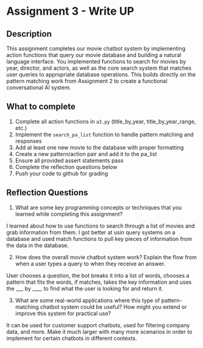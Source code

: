 # Assignment 3 - Write UP

## Description
This assignment completes our movie chatbot system by implementing action functions that query our movie database and building a natural language interface. You implemented functions to search for movies by year, director, and actors, as well as the core search system that matches user queries to appropriate database operations. This builds directly on the pattern matching work from Assignment 2 to create a functional conversational AI system.

## What to complete
1. Complete all action functions in `a3.py` (title_by_year, title_by_year_range, etc.)
2. Implement the `search_pa_list` function to handle pattern matching and responses  
3. Add at least one new movie to the database with proper formatting
4. Create a new pattern/action pair and add it to the pa_list
5. Ensure all provided assert statements pass
6. Complete the reflection questions below
7. Push your code to github for grading

## Reflection Questions

1. What are some key programming concepts or techniques that you learned while completing this assignment?

I learned about how to use functions to search through a list of movies and grab information from them. I got better at usin query systems on a database and used match functions to pull key pieces of information from the data in the database.

2. How does the overall movie chatbot system work? Explain the flow from when a user types a query to when they receive an answer.

User chooses a question, the bot breaks it into a list of words, chooses a pattern that fits the words, if matches, takes the key information and uses the ___ by ____ to find what the user is looking for and return it. 

3. What are some real-world applications where this type of pattern-matching chatbot system could be useful? How might you extend or improve this system for practical use?

It can be used for customer support chatbots, used for filtering company data, and more. Make it much larger with many more scenarios in order to implement for certain chatbots in different contexts.